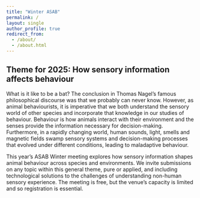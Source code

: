 ```yaml
---
title: "Winter ASAB"
permalink: /
layout: single
author_profile: true
redirect_from: 
  - /about/
  - /about.html
---
```


## Theme for 2025: How sensory information affects behaviour

What is it like to be a bat? The conclusion in Thomas Nagel’s famous philosophical discourse was that we probably can never know. However, as animal behaviourists, it is imperative that we both understand the sensory world of other species and incorporate that knowledge in our studies of behaviour. Behaviour is how animals interact with their environment and the senses provide the information necessary for decision-making. Furthermore, in a rapidly changing world, human sounds, light, smells and magnetic fields swamp sensory systems and decision-making processes that evolved under different conditions, leading to maladaptive behaviour. 

This year’s ASAB Winter meeting explores how sensory information shapes animal behaviour across species and environments. We invite submissions on any topic within this general theme, pure or applied, and including technological solutions to the challenges of understanding non-human sensory experience. The meeting is free, but the venue’s capacity is limited and so registration is essential. 
